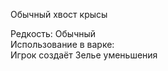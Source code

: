 Обычный хвост крысы<br>

Редкость: Обычный<br>
Использование в варке: <br>
Игрок создаёт Зелье уменьшения<br>